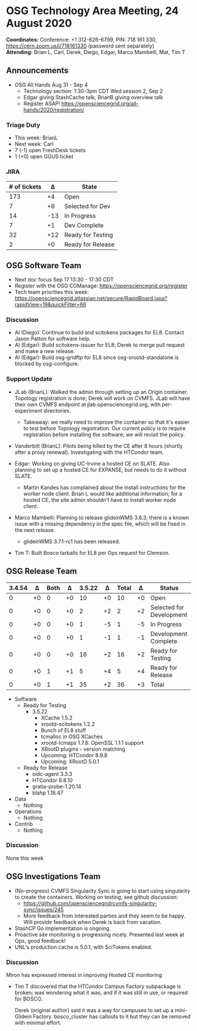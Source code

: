 # OSG Technology Area Meeting, 24 August 2020

**Coordinates:** Conference: +1 312-626-6799, PIN: 718 161 330, <https://cern.zoom.us/j/718161330> (password sent separately)  
**Attending:**   Brian L, Carl, Derek, Diego, Edgar, Marco Mambelli, Mat, Tim T



## Announcements

-   OSG All Hands Aug 31 - Sep 4
    -   Technology section: 1:30-3pm CDT Wed session 2, Sep 2
    -   Edgar giving StashCache talk, BrianB giving overview talk
    -   Register ASAP! <https://opensciencegrid.org/all-hands/2020/registration/>


### Triage Duty

-   This week: BrianL
-   Next week: Carl
-   7 (-1) open FreshDesk tickets
-   1 (+0) open GGUS ticket


### JIRA

| # of tickets | &Delta; | State             |
|------------ |------- |----------------- |
| 173          | +4      | Open              |
| 7            | +6      | Selected for Dev  |
| 14           | -13     | In Progress       |
| 7            | +1      | Dev Complete      |
| 32           | +12     | Ready for Testing |
| 2            | +0      | Ready for Release |


## OSG Software Team

-   Next doc focus Sep 17 13:30 - 17:30 CDT
-   Register with the OSG COManage: <https://opensciencegrid.org/register>
-   Tech team priorities this week: <https://opensciencegrid.atlassian.net/secure/RapidBoard.jspa?rapidView=19&quickFilter=66>


### Discussion

-   AI (Diego): Continue to build and scitokens packages for EL8.  Contact Jason Patton for software help.
-   AI (Edgar): Build scitokens-issuer for EL8; Derek to merge pull request and make a new release.
-   AI (Edgar): Build osg-gridftp for EL8 since osg-xrootd-standalone is blocked by osg-configure.


### Support Update

-   JLab (BrianL): Walked the admin through setting up an Origin container.
    Topology registration is done; Derek will work on CVMFS.
    JLab will have their own CVMFS endpoint at jlab.opensciencegrid.org, with per-experiment directories.

    - Takeaway: we really need to improve the container so that it's easier to test before Topology registration.
      Our current policy is to require registration before installing the software; we will revisit the policy.

-   Vanderbilt (BrianL): Pilots being killed by the CE after 8 hours (shortly after a proxy renewal). Investigating with the HTCondor team.

-   Edgar: Working on giving UC-Irvine a hosted CE on SLATE.
    Also planning to set up a hosted CE for EXPANSE, but needs to do it without SLATE.

    - Martin Kandes has complained about the install instructions for the worker node client.
      Brian L would like additional information;
      for a hosted CE, the site admin shouldn't have to install worker node client.

-   Marco Mambelli: Planning to release glideinWMS 3.6.3; there is a known issue with a missing dependency in the spec file, which will be fixed in the next release.
    - glideinWMS 3.7.1-rc1 has been released.

-   Tim T: Built Bosco tarballs for EL8 per Ops request for Clemson.


## OSG Release Team

| 3.4.54 | &Delta; | Both | &Delta; | 3.5.22 | &Delta; | Total | &Delta; | Status                   |
| ------ | ------- | ---- | ------- | ------ | ------- | ----- | ------- | ------------------------ |
| 0      | +0      | 0    | +0      | 10     | +0      | 10    | +0      | Open                     |
| 0      | +0      | 0    | +0      | 2      | +2      | 2     | +2      | Selected for Development |
| 0      | +0      | 0    | +0      | 1      | -5      | 1     | -5      | In Progress              |
| 0      | +0      | 0    | +0      | 1      | -1      | 1     | -1      | Development Complete     |
| 0      | +0      | 0    | +0      | 16     | +2      | 16    | +2      | Ready for Testing        |
| 0      | +0      | 1    | +1      | 5      | +4      | 5     | +4      | Ready for Release        |
| 0      | +0      | 1    | +1      | 35     | +2      | 36    | +3      | Total                    |

-   Software  
    -   Ready for Testing  
        -   3.5.22  
            -   XCache 1.5.2
            -   xrootd-scitokens 1.2.2
            -   Bunch of EL8 stuff
            -   tcmalloc in OSG XCaches
            -   xrootd-lcmaps 1.7.8: OpenSSL 1.1.1 support
            -   XRootD plugins - version matching
            -   Upcoming: HTCondor 8.9.8
            -   Upcoming: XRootD 5.0.1
    -   Ready for Release  
        -   oidc-agent 3.3.3
        -   HTCondor 8.8.10
        -   gratia-probe-1.20.14
        -   blahp 1.18.47
-   Data  
    -   Nothing
-   Operations  
    -   Nothing
-   Contrib  
    -   Nothing


### Discussion

None this week  


## OSG Investigations Team

-   (No-progress) CVMFS Singularity Sync is going to start using singularity to create the containers. Working on testing, see github discussion:  
    -   <https://github.com/opensciencegrid/cvmfs-singularity-sync/issues/245>
    -   More feedback from interested parties and they seem to be happy. Will provide feedback when Derek is back from vacation.
-   StashCP Go implementation is ongoing.
-   Proactive site monitoring is progressing nicely.  Presented last week at Ops, good feedback!
-   UNL's production cache is 5.0.1, with SciTokens enabled.


### Discussion

Miron has expressed interest in improving Hosted CE monitoring

-   Tim T discovered that the HTCondor Campus Factory subpackage is broken;
    was wondering what it was, and if it was still in use, or required for BOSCO.

    Derek (original author) said it was a way for campuses to set up a mini-Glidein Factory.
    bosco_cluster has callouts to it but they can be removed with minimal effort.
